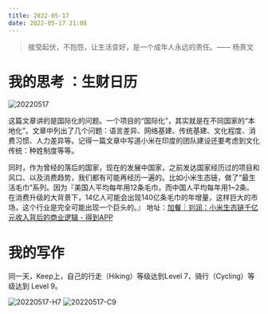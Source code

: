 ```yaml
---
title: 2022-05-17
date: 2022-05-17 21:08
---
```


> 接受起伏，不抱怨，让生活变好，是一个成年人永远的责任。—— 杨熹文 ​​​ ​​​​

# 我的思考 ：生财日历

![20220517](http://images.iotop.work/calendar2022/20220517.jpg)

这篇文章讲的是国际化的问题。一个项目的“国际化”，其实就是在不同国家的“本地化”。文章中列出了几个问题：语言差异、网络基建、传统基建、文化程度、消费习惯、人力差异等。记得一篇文章中写道小米在印度的团队建设还要考虑到文化传统：种姓制度等等。 

同时，作为曾经的落后的国家，现在的发展中国家，之前发达国家经历过的项目和风口、以及消费趋势，我们都有可能再经历一遍的。比如小米生态链，做了“最生活毛巾”系列。因为『美国人平均每年用12条毛巾，而中国人平均每年用1~2条。在消费升级的大背景下，14亿人可能会出现140亿条毛巾的年增量，这样巨大的市场，这个行业是完全可能出现一个巨头的。』
地址：[加餐｜刘润：小米生态链千亿元收入背后的商业逻辑 - 得到APP](https://www.dedao.cn/course/article?id=7EGBgdkRbn1mKgGRzKY890D3rvPOAN&source=search)

# 我的写作

同一天，Keep上，自己的行走（Hiking）等级达到Level 7，骑行（Cycling）等级达到 Level 9。

![20220517-H7](http://images.iotop.work/uPic/20220517-H7.JPG)
![20220517-C9](http://images.iotop.work/uPic/20220517-C9.JPG)